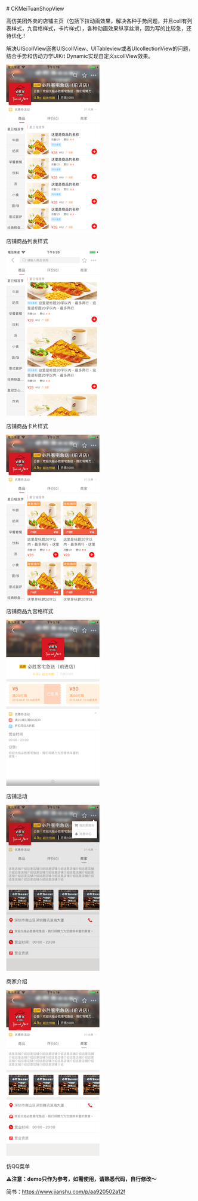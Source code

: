 \# CKMeiTuanShopView

高仿美团外卖的店铺主页（包括下拉动画效果，解决各种手势问题，并且cell有列表样式，九宫格样式，卡片样式），各种动画效果纵享丝滑，因为写的比较急，还待优化.!

解决UIScollView嵌套UIScollView、UITableview或者UIcollectionView的问题，结合手势和仿动力学UIKit Dynamic实现自定义scollView效果。

![店铺商品列表样式](/image/1.png)

店铺商品列表样式

![店铺商品卡片样式](/image/2.png)

店铺商品卡片样式

![店铺商品九宫格样式](/image/3.png)

店铺商品九宫格样式

![店铺活动](/image/4.png)

店铺活动

![商家介绍](/image/5.png)

商家介绍

![店铺活动](/image/6.png)

仿QQ菜单


**⚠️注意：demo只作为参考，如需使用，请熟悉代码，自行修改～**

简书：https://www.jianshu.com/p/aa920502a12f
